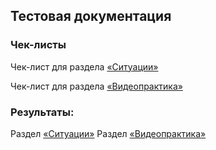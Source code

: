 ## Тестовая документация

### Чек-листы 

Чек-лист для раздела [«Ситуации»](https://docs.google.com/spreadsheets/d/1VwQXMdLQD7IxY6iX3lhSGmijMYMI1bOM/edit?usp=sharing&ouid=118291299521003639777&rtpof=true&sd=true)

Чек-лист для раздела [«Видеопрактика»](https://docs.google.com/spreadsheets/d/1fHzLZpj4eS6OKpJKRTNlhKAWsJs7HUEa/edit?usp=sharing&ouid=118291299521003639777&rtpof=true&sd=true)
 

### Результаты: 
Раздел [«Ситуации»](https://chlist.sitechco.ru/project/43097/checklist/result/254327/details)
Раздел [«Видеопрактика»](https://chlist.sitechco.ru/project/43097/checklist/result/254311/details)
